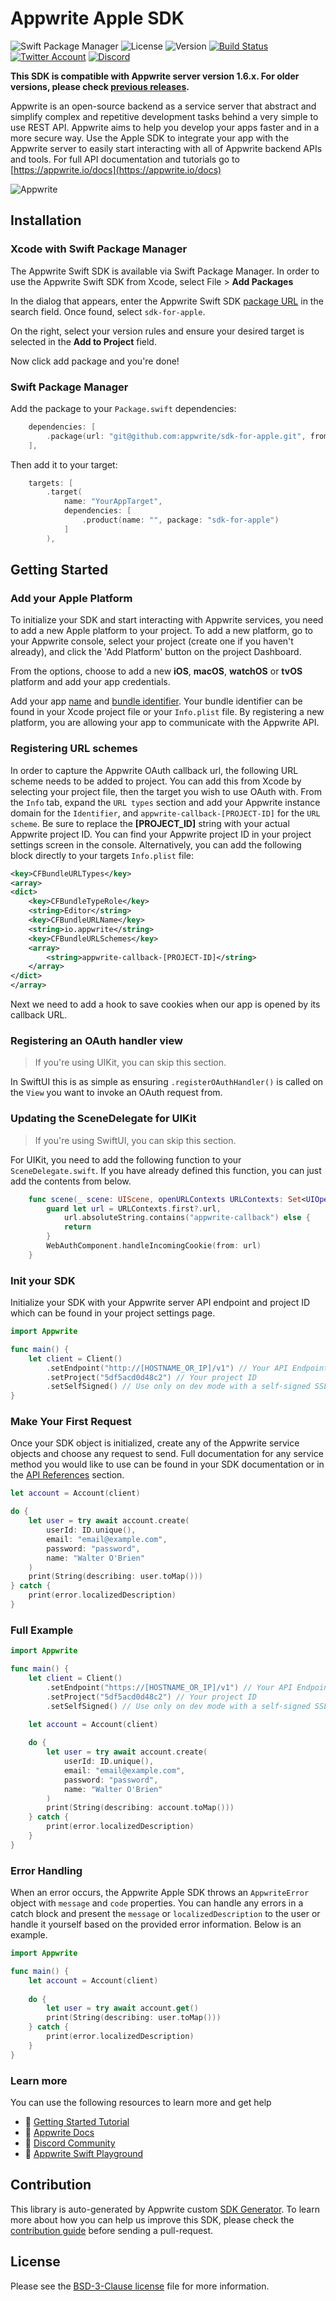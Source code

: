 # Appwrite Apple SDK

![Swift Package Manager](https://img.shields.io/github/v/release/appwrite/sdk-for-apple.svg?color=green&style=flat-square)
![License](https://img.shields.io/github/license/appwrite/sdk-for-apple.svg?style=flat-square)
![Version](https://img.shields.io/badge/api%20version-1.5.7-blue.svg?style=flat-square)
[![Build Status](https://img.shields.io/travis/com/appwrite/sdk-generator?style=flat-square)](https://travis-ci.com/appwrite/sdk-generator)
[![Twitter Account](https://img.shields.io/twitter/follow/appwrite?color=00acee&label=twitter&style=flat-square)](https://twitter.com/appwrite)
[![Discord](https://img.shields.io/discord/564160730845151244?label=discord&style=flat-square)](https://appwrite.io/discord)

**This SDK is compatible with Appwrite server version 1.6.x. For older versions, please check [previous releases](https://github.com/appwrite/sdk-for-apple/releases).**

Appwrite is an open-source backend as a service server that abstract and simplify complex and repetitive development tasks behind a very simple to use REST API. Appwrite aims to help you develop your apps faster and in a more secure way. Use the Apple SDK to integrate your app with the Appwrite server to easily start interacting with all of Appwrite backend APIs and tools. For full API documentation and tutorials go to [https://appwrite.io/docs](https://appwrite.io/docs)

![Appwrite](https://github.com/appwrite/appwrite/raw/main/public/images/github.png)

## Installation

### Xcode with Swift Package Manager

The Appwrite Swift SDK is available via Swift Package Manager. In order to use the Appwrite Swift SDK from Xcode, select File > **Add Packages**

In the dialog that appears, enter the Appwrite Swift SDK [package URL](git@github.com:appwrite/sdk-for-apple.git) in the search field. Once found, select `sdk-for-apple`.

On the right, select your version rules and ensure your desired target is selected in the **Add to Project** field.

Now click add package and you're done!

### Swift Package Manager

Add the package to your `Package.swift` dependencies:

```swift
    dependencies: [
        .package(url: "git@github.com:appwrite/sdk-for-apple.git", from: "6.0.0"),
    ],
```

Then add it to your target:

```swift
    targets: [
        .target(
            name: "YourAppTarget",
            dependencies: [
                .product(name: "", package: "sdk-for-apple")
            ]
        ),
```


## Getting Started

### Add your Apple Platform
To initialize your SDK and start interacting with Appwrite services, you need to add a new Apple platform to your project. To add a new platform, go to your Appwrite console, select your project (create one if you haven't already), and click the 'Add Platform' button on the project Dashboard.

From the options, choose to add a new **iOS**, **macOS**, **watchOS** or **tvOS** platform and add your app credentials.

Add your app <u>name</u> and <u>bundle identifier</u>. Your bundle identifier can be found in your Xcode project file or your `Info.plist` file. By registering a new platform, you are allowing your app to communicate with the Appwrite API.

### Registering URL schemes

In order to capture the Appwrite OAuth callback url, the following URL scheme needs to be added to project. You can add this from Xcode by selecting your project file, then the target you wish to use OAuth with. From the `Info` tab, expand the `URL types` section and add your Appwrite instance domain for the `Identifier`, and `appwrite-callback-[PROJECT-ID]` for the `URL scheme`. Be sure to replace the **[PROJECT_ID]** string with your actual Appwrite project ID. You can find your Appwrite project ID in your project settings screen in the console. Alternatively, you can add the following block directly to your targets `Info.plist` file:

```xml
<key>CFBundleURLTypes</key>
<array>
<dict>
    <key>CFBundleTypeRole</key>
    <string>Editor</string>
    <key>CFBundleURLName</key>
    <string>io.appwrite</string>
    <key>CFBundleURLSchemes</key>
    <array>
        <string>appwrite-callback-[PROJECT-ID]</string>
    </array>
</dict>
</array>
```

Next we need to add a hook to save cookies when our app is opened by its callback URL.

### Registering an OAuth handler view

> If you're using UIKit, you can skip this section.

In SwiftUI this is as simple as ensuring `.registerOAuthHandler()` is called on the `View` you want to invoke an OAuth request from.

### Updating the SceneDelegate for UIKit

> If you're using SwiftUI, you can skip this section.

For UIKit, you need to add the following function to your `SceneDelegate.swift`. If you have already defined this function, you can just add the contents from below.

```swift
    func scene(_ scene: UIScene, openURLContexts URLContexts: Set<UIOpenURLContext>) {
        guard let url = URLContexts.first?.url,
            url.absoluteString.contains("appwrite-callback") else {
            return
        }
        WebAuthComponent.handleIncomingCookie(from: url)
    }
```

### Init your SDK

Initialize your SDK with your Appwrite server API endpoint and project ID which can be found in your project settings page.

```swift
import Appwrite

func main() {
    let client = Client()
        .setEndpoint("http://[HOSTNAME_OR_IP]/v1") // Your API Endpoint
        .setProject("5df5acd0d48c2") // Your project ID
        .setSelfSigned() // Use only on dev mode with a self-signed SSL cert
}
```

### Make Your First Request

Once your SDK object is initialized, create any of the Appwrite service objects and choose any request to send. Full documentation for any service method you would like to use can be found in your SDK documentation or in the [API References](https://appwrite.io/docs) section.

```swift
let account = Account(client)

do {
    let user = try await account.create(
        userId: ID.unique(),
        email: "email@example.com",
        password: "password",
        name: "Walter O'Brien"
    )
    print(String(describing: user.toMap()))
} catch {
    print(error.localizedDescription)
}
```

### Full Example

```swift
import Appwrite

func main() {
    let client = Client()
        .setEndpoint("https://[HOSTNAME_OR_IP]/v1") // Your API Endpoint
        .setProject("5df5acd0d48c2") // Your project ID
        .setSelfSigned() // Use only on dev mode with a self-signed SSL cert

    let account = Account(client)
    
    do {
        let user = try await account.create(
            userId: ID.unique(),
            email: "email@example.com",
            password: "password",
            name: "Walter O'Brien"
        )
        print(String(describing: account.toMap()))
    } catch {
        print(error.localizedDescription)
    }
}
```

### Error Handling

When an error occurs, the Appwrite Apple SDK throws an `AppwriteError` object with `message` and `code` properties. You can handle any errors in a catch block and present the `message` or `localizedDescription` to the user or handle it yourself based on the provided error information. Below is an example.

```swift
import Appwrite

func main() {
    let account = Account(client)
    
    do {
        let user = try await account.get()
        print(String(describing: user.toMap()))
    } catch {
        print(error.localizedDescription)
    }
}
```

### Learn more

You can use the following resources to learn more and get help

- 🚀 [Getting Started Tutorial](https://appwrite.io/docs/getting-started-for-server)
- 📜 [Appwrite Docs](https://appwrite.io/docs)
- 💬 [Discord Community](https://appwrite.io/discord)
- 🚂 [Appwrite Swift Playground](https://github.com/appwrite/playground-for-swift-server)


## Contribution

This library is auto-generated by Appwrite custom [SDK Generator](https://github.com/appwrite/sdk-generator). To learn more about how you can help us improve this SDK, please check the [contribution guide](https://github.com/appwrite/sdk-generator/blob/master/CONTRIBUTING.md) before sending a pull-request.

## License

Please see the [BSD-3-Clause license](https://raw.githubusercontent.com/appwrite/appwrite/master/LICENSE) file for more information.